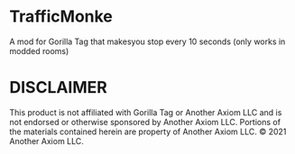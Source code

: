# TrafficMonke
A mod for Gorilla Tag that makesyou stop every 10 seconds (only works in modded rooms)
# DISCLAIMER
This product is not affiliated with Gorilla Tag or Another Axiom LLC and is not endorsed or otherwise sponsored by Another Axiom LLC. Portions of the materials contained herein are property of Another Axiom LLC. © 2021 Another Axiom LLC.

